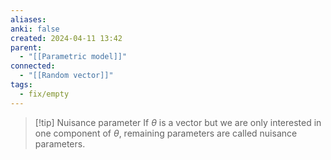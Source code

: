 ```yaml
---
aliases: 
anki: false
created: 2024-04-11 13:42
parent:
  - "[[Parametric model]]"
connected:
  - "[[Random vector]]"
tags:
  - fix/empty
---
```


> [!tip] Nuisance parameter
If $\theta$ is a vector but we are only interested in one component of $\theta$, remaining parameters are called nuisance parameters.